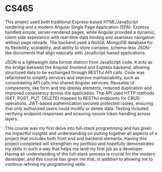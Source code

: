 # CS465

This project used both traditional Express-based HTML/JavaScript rendering and a modern Angular Single Page Application (SPA). Express handled simple, server-rendered pages, while Angular provided a dynamic, client-side experience with real-time data binding and seamless navigation without page reloads. The backend used a NoSQL MongoDB database for its flexibility, scalability, and ability to store complex, schema-less JSON-like documents that align naturally with JavaScript-based applications.

JSON is a lightweight data format distinct from JavaScript code. It acts as the bridge between the Angular frontend and Express backend, allowing structured data to be exchanged through RESTful API calls. Code was refactored to simplify services and improve maintainability, such as consolidating API calls into shared Angular services. Reusable UI components, like form and trip display elements, reduced duplication and improved consistency across the application. The API used HTTP methods (GET, POST, PUT, DELETE) mapped to RESTful endpoints for CRUD operations. JWT-based authentication secured protected routes, ensuring that only authorized users could modify or delete data. Testing included verifying endpoint responses and ensuring secure token handling across layers.

This course was my first delve into full-stack programming and has given me impactful insights and understanding on putting together all aspects of a project that includes both front end and backend elements. Having this project completed will strengthen my portfolio and hopefully demonstrates my skills in such a way that helps me land my first job as a developer. Having an understanding of the full-stack process is crucial for the modern developer, and this course has given me that, in addition to allowing me to continue refining my programming skills. 
